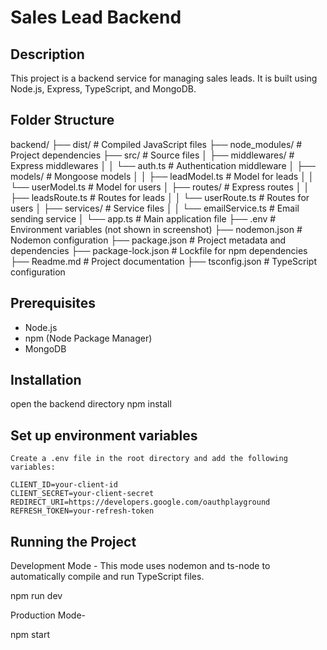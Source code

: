 # Sales Lead Backend

## Description
This project is a backend service for managing sales leads. It is built using Node.js, Express, TypeScript, and MongoDB.

## Folder Structure
backend/
├── dist/ # Compiled JavaScript files
├── node_modules/ # Project dependencies
├── src/ # Source files
│ ├── middlewares/ # Express middlewares
│ │ └── auth.ts # Authentication middleware
│ ├── models/ # Mongoose models
│ │ ├── leadModel.ts # Model for leads
│ │ └── userModel.ts # Model for users
│ ├── routes/ # Express routes
│ │ ├── leadsRoute.ts # Routes for leads
│ │ └── userRoute.ts # Routes for users
│ ├── services/ # Service files
│ │ └── emailService.ts # Email sending service
│ └── app.ts # Main application file
├── .env # Environment variables (not shown in screenshot)
├── nodemon.json # Nodemon configuration
├── package.json # Project metadata and dependencies
├── package-lock.json # Lockfile for npm dependencies
├── Readme.md # Project documentation
├── tsconfig.json # TypeScript configuration


## Prerequisites
- Node.js
- npm (Node Package Manager)
- MongoDB

## Installation
   open the backend directory
   npm install

## Set up environment variables
    Create a .env file in the root directory and add the following variables:
    
    CLIENT_ID=your-client-id
    CLIENT_SECRET=your-client-secret
    REDIRECT_URI=https://developers.google.com/oauthplayground
    REFRESH_TOKEN=your-refresh-token

## Running the Project
Development Mode -
This mode uses nodemon and ts-node to automatically compile and run TypeScript files.

npm run dev

Production Mode-

npm start



